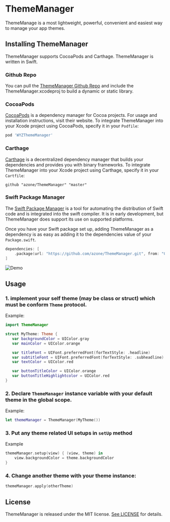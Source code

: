 # ThemeManager

ThemeManage is a most lightweight, powerful, convenient and easiest way to manage your app themes.

## Installing ThemeManager

ThemeManager supports CocoaPods and Carthage. ThemeManager is written in Swift.

### Github Repo

You can pull the [ThemeManager Github Repo](https://github.com/azone/ThemeManager) and include the ThemeManager.xcodeproj to build a dynamic or static library.

### CocoaPods

[CocoaPods](https://cocoapods.org/) is a dependency manager for Cocoa projects. For usage and installation instructions, visit their website. To integrate ThemeManager into your Xcode project using CocoaPods, specify it in your `Podfile`:

```ruby
pod 'WYZThemeManager'
```

### Carthage

[Carthage](https://github.com/Carthage/Carthage) is a decentralized dependency manager that builds your dependencies and provides you with binary frameworks. To integrate ThemeManager into your Xcode project using Carthage, specify it in your `Cartfile`:

```
github "azone/ThemeManager" "master"
```

### Swift Package Manager

The [Swift Package Manager](https://swift.org/package-manager/) is a tool for automating the distribution of Swift code and is integrated into the swift compiler. It is in early development, but ThemeManager does support its use on supported platforms.

Once you have your Swift package set up, adding ThemeManager as a dependency is as easy as adding it to the dependencies value of your `Package.swift`.

```swift
dependencies: [
    .package(url: "https://github.com/azone/ThemeManager.git", from: "0.1.0")
]
```

![Demo](https://github.com/azone/ThemeManager/raw/master/demo.gif)

## Usage

### 1. implement your self theme (may be class or struct) which must be conform `Theme` protocol.

Example:

 ```swift
import ThemeManager

struct MyTheme: Theme {
    var backgroundColor = UIColor.gray
    var mainColor = UIColor.orange

    var titleFont = UIFont.preferredFont(forTextStyle: .headline)
    var subtitleFont = UIFont.preferredFont(forTextStyle: .subheadline)
    var textColor = UIColor.red

    var buttonTitleColor = UIColor.orange
    var buttonTitleHighlightcolor = UIColor.red
}
 ```

### 2. Declare `ThemeManager` instance variable with your default theme in the global scope.

Example:

```swift
let themeManager = ThemeManager(MyTheme())
```

### 3. Put any theme related UI setups in `setUp` method

Example

```swift
themeManager.setup(view) { (view, theme) in
    view.backgroundColor = theme.backgroundColor
}
```

### 4. Change another theme with your theme instance:

```swift
themeManager.apply(otherTheme)
```

## License

ThemeManager is released under the MIT license. [See LICENSE](https://github.com/azone/ThemeManager/blob/master/LICENSE) for details.


